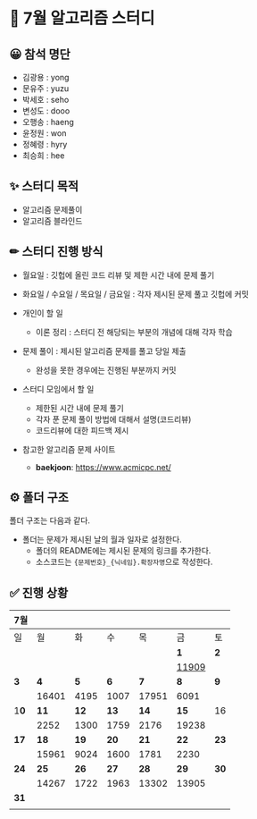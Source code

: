 # :page_with_curl: 7월 알고리즘 스터디

## 😀 참석 명단

* 김광용 : yong
* 문유주 : yuzu
* 박세호 : seho
* 변성도 : dooo
* 오행송 : haeng 
* 윤정원 : won
* 정혜령 : hyry
* 최승희 : hee

## ✨ 스터디 목적 

* 알고리즘 문제풀이
* 알고리즘 블라인드

## ✏ 스터디 진행 방식

* 월요일 : 깃헙에 올린 코드 리뷰 및 제한 시간 내에 문제 풀기  
* 화요일 / 수요일 / 목요일 / 금요일 : 각자 제시된 문제 풀고 깃헙에 커밋   
* 개인이 할 일

  * 이론 정리 : 스터디 전 해당되는 부분의 개념에 대해 각자 학습
* 문제 풀이 : 제시된 알고리즘 문제를 풀고 당일 제출 
    * 완성을 못한 경우에는 진행된 부분까지 커밋
* 스터디 모임에서 할 일
  * 제한된 시간 내에  문제 풀기
  * 각자 푼 문제 풀이 방법에 대해서 설명(코드리뷰)
  * 코드리뷰에 대한 피드백 제시
  
* 참고한 알고리즘 문제 사이트

  *  **baekjoon**: https://www.acmicpc.net/

## ⚙ 폴더 구조

폴더 구조는 다음과 같다.

* 폴더는 문제가 제시된 날의 월과 일자로 설정한다.
  * 폴더의 README에는 제시된 문제의 링크를 추가한다.
  * 소스코드는 `{문제번호}_{닉네임}.확장자명`으로 작성한다.

## ✅ 진행 상황

| 7월    |        |        |        |        |                       |        |
| ------ | ------ | ------ | ------ | ------ | --------------------- | ------ |
| 일     | 월     | 화     | 수     | 목     | 금                    | 토     |
|        |        |        |        |        | **1**                 | **2**  |
|        |        |        |        |        | [11909]("/0701/") |        |
| **3**  | **4**  | **5**  | **6**  | **7**  | **8**                 | **9**  |
|        | 16401  | 4195   | 1007   | 17951  | 6091                  |        |
| 1**0** | **11** | **12** | **13** | **14** | **15**                | 16     |
|        | 2252   | 1300   | 1759   | 2176   | 19238                 |        |
| **17** | **18** | **19** | **20** | **21** | **22**                | **23** |
|        | 15961  | 9024   | 1600   | 1781   | 2230                  |        |
| **24** | **25** | **26** | **27** | **28** | **29**                | **30** |
|        | 14267  | 1722   | 1963   | 13302  | 13905                 |        |
| **31** |        |        |        |        |                       |        |
|        |        |        |        |        |                       |        |

